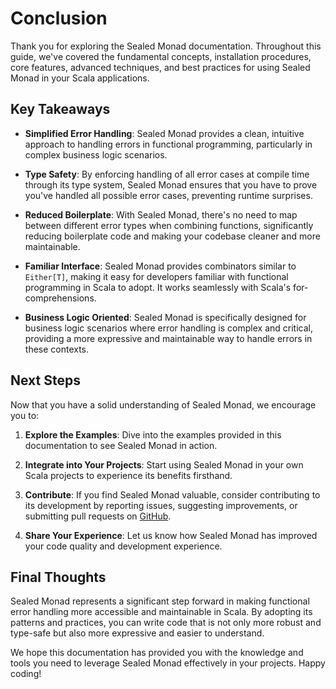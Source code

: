 # Conclusion

Thank you for exploring the Sealed Monad documentation. Throughout this guide, we've covered the fundamental concepts, installation procedures, core features, advanced techniques, and best practices for using Sealed Monad in your Scala applications.

## Key Takeaways

- **Simplified Error Handling**: Sealed Monad provides a clean, intuitive approach to handling errors in functional programming, particularly in complex business logic scenarios.

- **Type Safety**: By enforcing handling of all error cases at compile time through its type system, Sealed Monad ensures that you have to prove you've handled all possible error cases, preventing runtime surprises.

- **Reduced Boilerplate**: With Sealed Monad, there's no need to map between different error types when combining functions, significantly reducing boilerplate code and making your codebase cleaner and more maintainable.

- **Familiar Interface**: Sealed Monad provides combinators similar to `Either[T]`, making it easy for developers familiar with functional programming in Scala to adopt. It works seamlessly with Scala's for-comprehensions.

- **Business Logic Oriented**: Sealed Monad is specifically designed for business logic scenarios where error handling is complex and critical, providing a more expressive and maintainable way to handle errors in these contexts.

## Next Steps

Now that you have a solid understanding of Sealed Monad, we encourage you to:

1. **Explore the Examples**: Dive into the examples provided in this documentation to see Sealed Monad in action.

2. **Integrate into Your Projects**: Start using Sealed Monad in your own Scala projects to experience its benefits firsthand.

3. **Contribute**: If you find Sealed Monad valuable, consider contributing to its development by reporting issues, suggesting improvements, or submitting pull requests on [GitHub](https://github.com/theiterators/sealed-monad).

4. **Share Your Experience**: Let us know how Sealed Monad has improved your code quality and development experience.

## Final Thoughts

Sealed Monad represents a significant step forward in making functional error handling more accessible and maintainable in Scala. By adopting its patterns and practices, you can write code that is not only more robust and type-safe but also more expressive and easier to understand.

We hope this documentation has provided you with the knowledge and tools you need to leverage Sealed Monad effectively in your projects. Happy coding!
